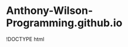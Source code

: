 # Anthony-Wilson-Programming.github.io
!DOCTYPE html
<html>
  <head>
    <meta charset="utf-8">
    <title>Stop logging!</title>
  </head>
</html>
